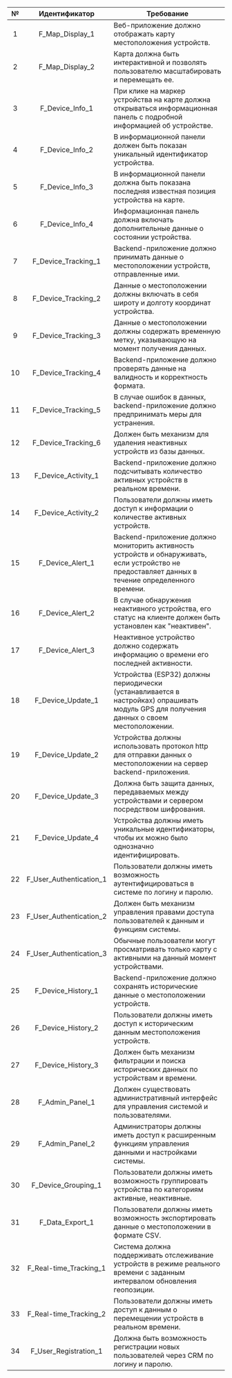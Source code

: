 |  №  |      Идентификатор      | Требование                                                                                                                                         |
|:---:|:-----------------------:| -------------------------------------------------------------------------------------------------------------------------------------------------- |
|  1  |     F_Map_Display_1     | Веб-приложение должно отображать карту местоположения устройств.                                                                                   |
|  2  |     F_Map_Display_2     | Карта должна быть интерактивной и позволять пользователю масштабировать и перемещать ее.                                                           |
|  3  |     F_Device_Info_1     | При клике на маркер устройства на карте должна открываться информационная панель с подробной информацией об устройстве.                            |
|  4  |     F_Device_Info_2     | В информационной панели должен быть показан уникальный идентификатор устройства.                                                                   |
|  5  |     F_Device_Info_3     | В информационной панели должна быть показана последняя известная позиция устройства на карте.                                                      |
|  6  |     F_Device_Info_4     | Информационная панель должна включать дополнительные данные о состоянии устройства.                                                                |
|  7  |   F_Device_Tracking_1   | Backend-приложение должно принимать данные о местоположении устройств, отправленные ими.                                                           |
|  8  |   F_Device_Tracking_2   | Данные о местоположении должны включать в себя широту и долготу координат устройства.                                                              |
|  9  |   F_Device_Tracking_3   | Данные о местоположении должны содержать временную метку, указывающую на момент получения данных.                                                  |
| 10  |   F_Device_Tracking_4   | Backend-приложение должно проверять данные на валидность и корректность формата.                                                                   |
| 11  |   F_Device_Tracking_5   | В случае ошибок в данных, backend-приложение должно предпринимать меры для устранения.                                                             |
| 12  |   F_Device_Tracking_6   | Должен быть механизм для удаления неактивных устройств из базы данных.                                                                             |
| 13  |   F_Device_Activity_1   | Backend-приложение должно подсчитывать количество активных устройств в реальном времени.                                                           |
| 14  |   F_Device_Activity_2   | Пользователи должны иметь доступ к информации о количестве активных устройств.                                                                     |
| 15  |    F_Device_Alert_1     | Backend-приложение должно мониторить активность устройств и обнаруживать, если устройство не предоставляет данных в течение определенного времени. |
| 16  |    F_Device_Alert_2     | В случае обнаружения неактивного устройства, его статус на клиенте должен быть установлен как "неактивен".                                         |
| 17  |    F_Device_Alert_3     | Неактивное устройство должно содержать информацию о времени его последней активности.                                                              |
| 18  |    F_Device_Update_1    | Устройства (ESP32) должны периодически (устанавливается в настройках) опрашивать модуль GPS для получения данных о своем местоположении.           |
| 19  |    F_Device_Update_2    | Устройства должны использовать протокол http для отправки данных о местоположении на сервер backend-приложения.                                    |
| 20  |    F_Device_Update_3    | Должна быть защита данных, передаваемых между устройствами и сервером посредством шифрования.                                                      |
| 21  |    F_Device_Update_4    | Устройства должны иметь уникальные идентификаторы, чтобы их можно было однозначно идентифицировать.                                                |
| 22  | F_User_Authentication_1 | Пользователи должны иметь возможность аутентифицироваться в системе по логину и паролю.                                                            |
| 23  | F_User_Authentication_2 | Должен быть механизм управления правами доступа пользователей к данным и функциям системы.                                                         |
| 24  | F_User_Authentication_3 | Обычные пользователи могут просматривать только карту с активными на данный момент устройствами.                                                   |
| 25  |   F_Device_History_1    | Backend-приложение должно сохранять исторические данные о местоположении устройств.                                                                |
| 26  |   F_Device_History_2    | Пользователи должны иметь доступ к историческим данным местоположения устройств.                                                                   |
| 27  |   F_Device_History_3    | Должен быть механизм фильтрации и поиска исторических данных по устройствам и времени.                                                             |
| 28  |     F_Admin_Panel_1     | Должен существовать административный интерфейс для управления системой и пользователями.                                                           |
| 29  |     F_Admin_Panel_2     | Администраторы должны иметь доступ к расширенным функциям управления данными и настройками системы.                                                |
| 30  |   F_Device_Grouping_1   | Пользователи должны иметь возможность группировать устройства по категориям активные, неактивные.                                                  |
| 31  |     F_Data_Export_1     | Пользователи должны иметь возможность экспортировать данные о местоположении в формате CSV.                                                        |
| 32  | F_Real-time_Tracking_1  | Система должна поддерживать отслеживание устройств в режиме реального времени с заданным интервалом обновления геопозиции.                         |
| 33  | F_Real-time_Tracking_2  | Пользователи должны иметь доступ к данным о перемещении устройств в реальном времени.                                                              |
| 34  |  F_User_Registration_1  | Должна быть возможность регистрации новых пользователей через CRM по логину и паролю.                                                              |
